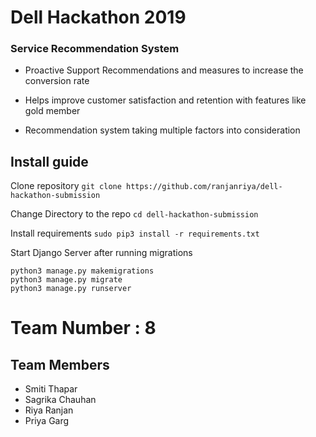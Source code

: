 # Dell Hackathon 2019

### Service Recommendation System

  - Proactive Support Recommendations and measures to increase the conversion rate

  - Helps improve customer satisfaction and retention with features like gold member

  - Recommendation system taking multiple factors into consideration

## Install guide

Clone repository
`git clone https://github.com/ranjanriya/dell-hackathon-submission`

Change Directory to the repo
`cd dell-hackathon-submission`

Install requirements
`sudo pip3 install -r requirements.txt`

Start Django Server after running migrations
```
python3 manage.py makemigrations
python3 manage.py migrate
python3 manage.py runserver
```

# Team Number : 8

## Team Members 
 - Smiti Thapar
 - Sagrika Chauhan
 - Riya Ranjan
 - Priya Garg
